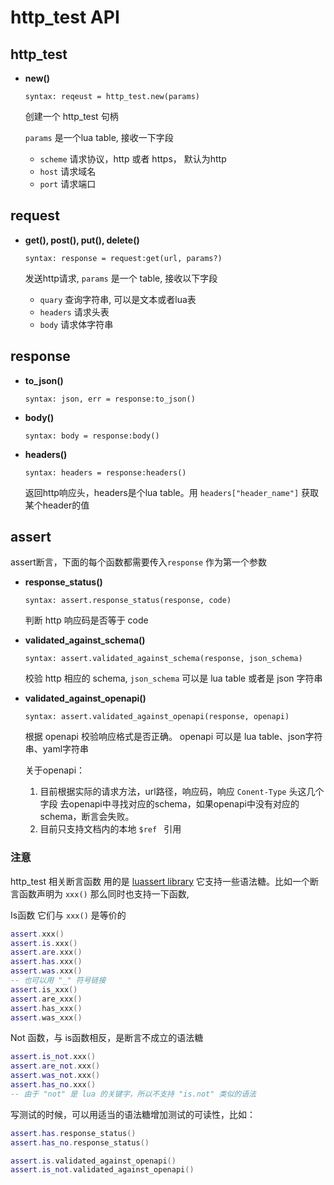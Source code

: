 # http_test API

## http_test

- **new()**

  `syntax: reqeust = http_test.new(params)`

  创建一个 http_test 句柄 

  `params` 是一个lua table, 接收一下字段

  - `scheme` 请求协议，http 或者 https， 默认为http
  - `host` 请求域名
  - `port` 请求端口

## request

- **get(), post(), put(), delete()**

  `syntax: response = request:get(url, params?)`

  发送http请求, `params` 是一个 table, 接收以下字段

  - `quary` 查询字符串, 可以是文本或者lua表
  - `headers` 请求头表
  - `body` 请求体字符串

## response

- **to_json()**

  `syntax: json, err = response:to_json()`

- **body()**

  `syntax: body = response:body()`

- **headers()**

  `syntax: headers = response:headers()`

  返回http响应头，headers是个lua table。用  `headers["header_name"]`  获取某个header的值

## assert

assert断言，下面的每个函数都需要传入`response` 作为第一个参数

- **response_status()**

  `syntax: assert.response_status(response, code)`

  判断 http 响应码是否等于 code

- **validated_against_schema()**

  `syntax: assert.validated_against_schema(response, json_schema)`

  校验 http 相应的 schema, `json_schema` 可以是 lua table 或者是 json 字符串

- **validated_against_openapi()**

  `syntax: assert.validated_against_openapi(response, openapi)`

  根据 openapi 校验响应格式是否正确。 openapi 可以是 lua table、json字符串、yaml字符串

  关于openapi：

  1. 目前根据实际的请求方法，url路径，响应码，响应 `Conent-Type` 头这几个字段 去openapi中寻找对应的schema，如果openapi中没有对应的schema，断言会失败。
  2. 目前只支持文档内的本地 `$ref ` 引用

### 注意

http_test 相关断言函数 用的是  [luassert library](http://olivinelabs.com/busted/#asserts) 它支持一些语法糖。比如一个断言函数声明为 `xxx()`  那么同时也支持一下函数,

Is函数 它们与 `xxx()` 是等价的

```lua
assert.xxx()
assert.is.xxx()
assert.are.xxx()
assert.has.xxx()
assert.was.xxx()
-- 也可以用 "_" 符号链接
assert.is_xxx()
assert.are_xxx()
assert.has_xxx()
assert.was_xxx()
```

Not 函数，与 is函数相反，是断言不成立的语法糖

```lua
assert.is_not.xxx()
assert.are_not.xxx()
assert.was_not.xxx()
assert.has_no.xxx()
-- 由于 "not" 是 lua 的关键字，所以不支持 "is.not" 类似的语法
```

写测试的时候，可以用适当的语法糖增加测试的可读性，比如：

```lua
assert.has.response_status()
assert.has_no.response_status()

assert.is.validated_against_openapi()
assert.is_not.validated_against_openapi()
```

